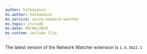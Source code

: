 ```yaml
---
author: halkazwini
ms.author: halkazwini
ms.service: azure-network-watcher
ms.topic: include
ms.date: 09/06/2024    
ms.custom: include file
---
```

The latest version of the Network Watcher extension is `1.4.3422.1`
